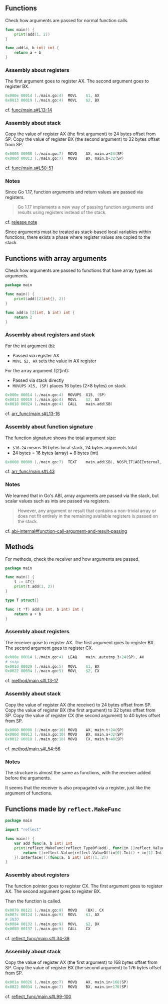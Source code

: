 ## Functions

Check how arguments are passed for normal function calls.

```go
func main() {
	print(add(1, 2))
}

func add(a, b int) int {
	return a + b
}
```

### Assembly about registers

The first argument goes to register AX.
The second argument goes to register BX.

```s
0x000e 00014 (./main.go:4)	MOVL	$1, AX
0x0013 00019 (./main.go:4)	MOVL	$2, BX
```

cf. [func/main.s#L13-14](./func/main.s#L13-14)

### Assembly about stack

Copy the value of register AX (the first argument) to 24 bytes offset from SP.
Copy the value of register BX (the second argument) to 32 bytes offset from SP.

```s
0x0008 00008 (./main.go:7)	MOVQ	AX, main.a+24(SP)
0x000d 00013 (./main.go:7)	MOVQ	BX, main.b+32(SP)
```

cf. [func/main.s#L50-51](./func/main.s#L50-51)

### Notes

Since Go 1.17, function arguments and return values are passed via registers.

> Go 1.17 implements a new way of passing function arguments and results using registers instead of the stack.

cf. [release note](https://go.dev/doc/go1.17#compiler)

Since arguments must be treated as stack-based local variables within functions, there exists a phase where register values are copied to the stack.

## Functions with array arguments

Check how arguments are passed to functions that have array types as arguments.

```go
package main

func main() {
	print(add([2]int{}, 2))
}

func add(a [2]int, b int) int {
	return 2
}
```

### Assembly about registers and stack

For the int argument (b):

- Passed via register AX
- `MOVL $2, AX` sets the value in AX register

For the array argument ([2]int):

- Passed via stack directly
- `MOVUPS X15, (SP)` places 16 bytes (2×8 bytes) on stack

```s
0x000e 00014 (./main.go:4)	MOVUPS	X15, (SP)
0x0013 00019 (./main.go:4)	MOVL	$2, AX
0x0018 00024 (./main.go:4)	CALL	main.add(SB)
```

cf. [arr_func/main.s#L13-16](./arr_func/main.s#L13-16)

### Assembly about function signature

The function signature shows the total argument size:

- `$16-24` means 16 bytes local stack, 24 bytes arguments total
- 24 bytes = 16 bytes (array) + 8 bytes (int)

```s
0x0000 00000 (./main.go:7)	TEXT	main.add(SB), NOSPLIT|ABIInternal, $16-24
```

cf. [arr_func/main.s#L43](./arr_func/main.s#L43)

### Notes

We learned that in Go's ABI, array arguments are passed via the stack, but scalar values ​​such as ints are passed via registers.

> However, any argument or result that contains a non-trivial array or does not fit entirely in the remaining available registers is passed on the stack.

cf. [abi-internal#function-call-argument-and-result-passing](https://tip.golang.org/src/cmd/compile/abi-internal#function-call-argument-and-result-passing)

## Methods

For methods, check the receiver and how arguments are passed.

```go
package main

func main() {
	t := &T{}
	print(t.add(1, 2))
}

type T struct{}

func (t *T) add(a int, b int) int {
	return a + b
}
```

### Assembly about registers

The receiver gose to register AX.
The first argument goes to register BX.
The second argument goes to register CX.

```s
0x000e 00014 (./main.go:4)	LEAQ	main..autotmp_3+24(SP), AX
# snip
0x001d 00029 (./main.go:5)	MOVL	$1, BX
0x0022 00034 (./main.go:5)	MOVL	$2, CX
```

cf. [method/main.s#L13-17](./method/main.s#L13-17)

### Assembly about stack

Copy the value of register AX (the receiver) to 24 bytes offset from SP.
Copy the value of register BX (the first argument) to 32 bytes offset from SP.
Copy the value of register CX (the second argument) to 40 bytes offset from SP.

```s
0x0008 00008 (./main.go:10)	MOVQ	AX, main.t+24(SP)
0x000d 00013 (./main.go:10)	MOVQ	BX, main.a+32(SP)
0x0012 00018 (./main.go:10)	MOVQ	CX, main.b+40(SP)
```

cf. [method/main.s#L54-56](./method/main.s#L54-56)

### Notes

The structure is almost the same as functions, with the receiver added before the arguments.

It seems that the receiver is also propagated via a register, just like the argument of functions.

## Functions made by `reflect.MakeFunc`

```go
package main

import "reflect"

func main() {
	var add func(a, b int) int
	print(reflect.MakeFunc(reflect.TypeOf(add), func(in []reflect.Value) []reflect.Value {
		return []reflect.Value{reflect.ValueOf(in[0].Int() + in[1].Int())}
	}).Interface().(func(a, b int) int)(1, 2))
}
```

### Assembly about registers

The function pointer goes to register CX.
The first argument goes to register AX.
The second argument goes to register BX.

Then the function is called.

```s
0x0079 00121 (./main.go:9)	MOVQ	(BX), CX
0x007c 00124 (./main.go:9)	MOVL	$1, AX
# SNIO
0x0084 00132 (./main.go:9)	MOVL	$2, BX
0x0089 00137 (./main.go:9)	CALL	CX
```

cf. [reflect_func/main.s#L34-38](./reflect_func/main.s#L34-38)

### Assembly about stack

Copy the value of register AX (the first argument) to 168 bytes offset from SP.
Copy the value of register BX (the second argument) to 176 bytes offset from SP.

```s
0x001a 00026 (./main.go:7)	MOVQ	AX, main.in+168(SP)
0x0022 00034 (./main.go:7)	MOVQ	BX, main.in+176(SP)
```

cf. [reflect_func/main.s#L99-100](./reflect_func/main.s#L99-100)
